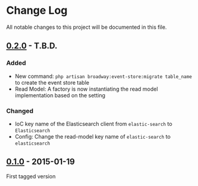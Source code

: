 # Change Log
All notable changes to this project will be documented in this file.

## [0.2.0]() - T.B.D.

### Added

- New command: `php artisan broadway:event-store:migrate table_name` to create the event store table
- Read Model: A factory is now instantiating the read model implementation based on the setting 

### Changed

- IoC key name of the Elasticsearch client from `elastic-search` to `Elasticsearch`
- Config: Change the read-model key name of `elastic-search` to `elasticsearch`


## [0.1.0](https://github.com/nWidart/Laravel-broadway/releases/tag/0.1) - 2015-01-19

First tagged version

